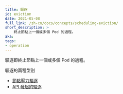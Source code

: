 ```yaml
---
title: 驅逐
id: eviction
date: 2021-05-08
full_link: /zh-cn/docs/concepts/scheduling-eviction/
short_description: >
    終止節點上一個或多個 Pod 的過程。
aka:
tags:
- operation
---
```

<!--
---
title: Eviction
id: eviction
date: 2021-05-08
full_link: /docs/concepts/scheduling-eviction/
short_description: >
    Process of terminating one or more Pods on Nodes
aka:
tags:
- operation
---
-->
<!--
Eviction is the process of terminating one or more Pods on Nodes.
-->
驅逐即終止節點上一個或多個 Pod 的過程。
<!--more-->
<!--
There are two kinds of eviction:
* [Node-pressure eviction](/docs/concepts/scheduling-eviction/node-pressure-eviction/)
* [API-initiated eviction](/docs/reference/generated/kubernetes-api/v1.23/)
-->
驅逐的兩種型別
* [節點壓力驅逐](/zh-cn/docs/concepts/scheduling-eviction/pod-priority-preemption/)
* [API 發起的驅逐](/docs/reference/generated/kubernetes-api/v1.23/)

